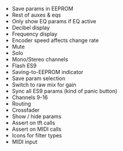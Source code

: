 - Save params in EEPROM
- Rest of auxes & eqs
- Only show EQ params if EQ active
- Decibel display
- Frequency display
- Encoder speed affects change rate
- Mute
- Solo
- Mono/Stereo channels
- Flash ES9
- Saving-to-EEPROM indicator
- Save param selection
- Switch to raw mix for gain
- Sync all ES9 params (kind of panic button)
- Channels 9-16
- Routing
- Crossfader
- Show / hide params
- Assert on tft calls
- Assert on MIDI calls
- Icons for filter types
- MIDI input